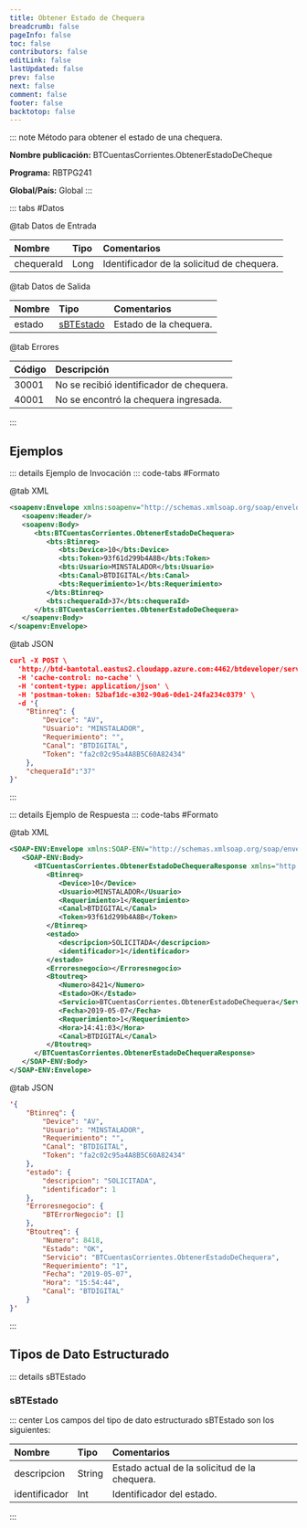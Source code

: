 ```yaml
---
title: Obtener Estado de Chequera
breadcrumb: false
pageInfo: false
toc: false
contributors: false
editLink: false
lastUpdated: false
prev: false
next: false
comment: false
footer: false
backtotop: false
---
```


<!-- ABRE DATOS DEL MÉTODO -->
::: note Método para obtener el estado de una chequera.

**Nombre publicación:** BTCuentasCorrientes.ObtenerEstadoDeCheque

**Programa:** RBTPG241

**Global/País:** Global
:::
<!-- CIERRA DATOS DEL MÉTODO -->

<!-- ABRE TABLA DE DATOS -->
::: tabs #Datos 

@tab Datos de Entrada

Nombre | Tipo | Comentarios
:--------- | :--------- | :---------
chequeraId | Long | Identificador de la solicitud de chequera.

@tab Datos de Salida

Nombre | Tipo | Comentarios
:--------- | :----------- | :-----------
estado | [sBTEstado](#sbtestado) | Estado de la chequera.

@tab Errores

Código | Descripción
:--------- | :-----------
30001 | No se recibió identificador de chequera.
40001 | No se encontró la chequera ingresada.
::: 
<!-- CIERRA TABLA DE DATOS -->

## **Ejemplos**

<!-- ABRE EJEMPLO DE INVOCACIÓN -->
::: details Ejemplo de Invocación 
::: code-tabs #Formato

@tab XML
```xml
<soapenv:Envelope xmlns:soapenv="http://schemas.xmlsoap.org/soap/envelope/" xmlns:bts="http://uy.com.dlya.bantotal/BTSOA/">
   <soapenv:Header/>
   <soapenv:Body>
      <bts:BTCuentasCorrientes.ObtenerEstadoDeChequera>
         <bts:Btinreq>
            <bts:Device>10</bts:Device>
            <bts:Token>93f61d299b4A8B</bts:Token>
            <bts:Usuario>MINSTALADOR</bts:Usuario>
            <bts:Canal>BTDIGITAL</bts:Canal>
            <bts:Requerimiento>1</bts:Requerimiento>
         </bts:Btinreq>
         <bts:chequeraId>37</bts:chequeraId>
      </bts:BTCuentasCorrientes.ObtenerEstadoDeChequera>
   </soapenv:Body>
</soapenv:Envelope>
```

@tab JSON
```json
curl -X POST \
  'http://btd-bantotal.eastus2.cloudapp.azure.com:4462/btdeveloper/servlet/com.dlya.bantotal.odwsbt_BTCuentasCorrientes_v1?ObtenerEstadoDeChequera' \
  -H 'cache-control: no-cache' \
  -H 'content-type: application/json' \
  -H 'postman-token: 52baf1dc-e302-90a6-0de1-24fa234c0379' \
  -d '{
	"Btinreq": {
		"Device": "AV",
		"Usuario": "MINSTALADOR",
		"Requerimiento": "",
		"Canal": "BTDIGITAL",
		"Token": "fa2c02c95a4A8B5C60A82434"
	},
	"chequeraId":"37"
}'
```
:::
<!-- CIERRA EJEMPLO DE INVOCACIÓN -->

<!-- ABRE EJEMPLO DE RESPUESTA -->
::: details Ejemplo de Respuesta 
::: code-tabs #Formato

@tab XML
```xml
<SOAP-ENV:Envelope xmlns:SOAP-ENV="http://schemas.xmlsoap.org/soap/envelope/" xmlns:xsd="http://www.w3.org/2001/XMLSchema" xmlns:SOAP-ENC="http://schemas.xmlsoap.org/soap/encoding/" xmlns:xsi="http://www.w3.org/2001/XMLSchema-instance">
   <SOAP-ENV:Body>
      <BTCuentasCorrientes.ObtenerEstadoDeChequeraResponse xmlns="http://uy.com.dlya.bantotal/BTSOA/">
         <Btinreq>
            <Device>10</Device>
            <Usuario>MINSTALADOR</Usuario>
            <Requerimiento>1</Requerimiento>
            <Canal>BTDIGITAL</Canal>
            <Token>93f61d299b4A8B</Token>
         </Btinreq>
         <estado>
            <descripcion>SOLICITADA</descripcion>
            <identificador>1</identificador>
         </estado>
         <Erroresnegocio></Erroresnegocio>
         <Btoutreq>
            <Numero>8421</Numero>
            <Estado>OK</Estado>
            <Servicio>BTCuentasCorrientes.ObtenerEstadoDeChequera</Servicio>
            <Fecha>2019-05-07</Fecha>
            <Requerimiento>1</Requerimiento>
            <Hora>14:41:03</Hora>
            <Canal>BTDIGITAL</Canal>
         </Btoutreq>
      </BTCuentasCorrientes.ObtenerEstadoDeChequeraResponse>
   </SOAP-ENV:Body>
</SOAP-ENV:Envelope>
```

@tab JSON
```json
'{
	"Btinreq": {
		"Device": "AV",
		"Usuario": "MINSTALADOR",
		"Requerimiento": "",
		"Canal": "BTDIGITAL",
		"Token": "fa2c02c95a4A8B5C60A82434"
	},
	"estado": {
		"descripcion": "SOLICITADA",
		"identificador": 1
	},
    "Erroresnegocio": {
        "BTErrorNegocio": []
    },
    "Btoutreq": {
        "Numero": 8418,
        "Estado": "OK",
        "Servicio": "BTCuentasCorrientes.ObtenerEstadoDeChequera",
        "Requerimiento": "1",
        "Fecha": "2019-05-07",
        "Hora": "15:54:44",
        "Canal": "BTDIGITAL"
    }
}'
```
:::
<!-- CIERRA EJEMPLO DE RESPUESTA -->

## **Tipos de Dato Estructurado**

<!-- ABRE SDT -->
::: details sBTEstado  

### sBTEstado

::: center 
Los campos del tipo de dato estructurado sBTEstado son los siguientes: 

Nombre | Tipo | Comentarios 
:--------- | :----------- | :----------- 
descripcion | String | Estado actual de la solicitud de la chequera. 
identificador | Int | Identificador del estado. 
:::
<!-- CIERRA SDT -->